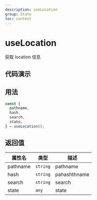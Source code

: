 ```yaml
---
description: useLocation
group: State
toc: content
---
```


# useLocation

获取 location 信息

## 代码演示

<code src="let-hooks/useLocation/demos/base.tsx" title="基本用法"></code>

## 用法

```ts
const {
  pathname,
  hash,
  search,
  state，
} = useLocation();
```

## 返回值

| 属性名   | 类型     | 描述         |
| -------- | -------- | ------------ |
| pathname | `string` | pathname     |
| hash     | `string` | pahashthname |
| search   | `string` | search       |
| state    | `any`    | state        |
